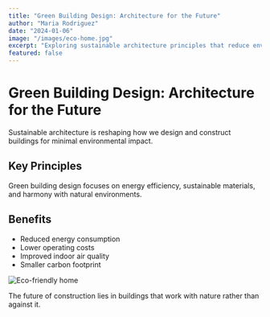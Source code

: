 ```yaml
---
title: "Green Building Design: Architecture for the Future"
author: "Maria Rodriguez"
date: "2024-01-06"
image: "/images/eco-home.jpg"
excerpt: "Exploring sustainable architecture principles that reduce environmental impact."
featured: false
---
```


# Green Building Design: Architecture for the Future

Sustainable architecture is reshaping how we design and construct buildings for minimal environmental impact.

## Key Principles

Green building design focuses on energy efficiency, sustainable materials, and harmony with natural environments.

## Benefits

- Reduced energy consumption
- Lower operating costs
- Improved indoor air quality
- Smaller carbon footprint

![Eco-friendly home](/images/eco-home.jpg)

The future of construction lies in buildings that work with nature rather than against it.

